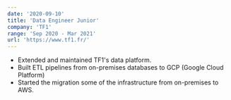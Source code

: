 ```yaml
---
date: '2020-09-10'
title: 'Data Engineer Junior'
company: 'TF1'
range: 'Sep 2020 - Mar 2021'
url: 'https://www.tf1.fr/'
---
```


- Extended and maintained TF1's data platform.
- Built ETL pipelines from on-premises databases to GCP (Google Cloud Platform)
- Started the migration some of the infrastructure from on-premises to AWS.

